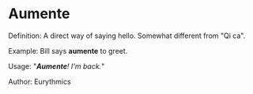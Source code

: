 # Aumente

Definition: A direct way of saying hello. Somewhat different from "Qi ca".

Example: Bill says __aumente__ to greet.

Usage: "*__Aumente__! I'm back.*"

Author: Eurythmics
